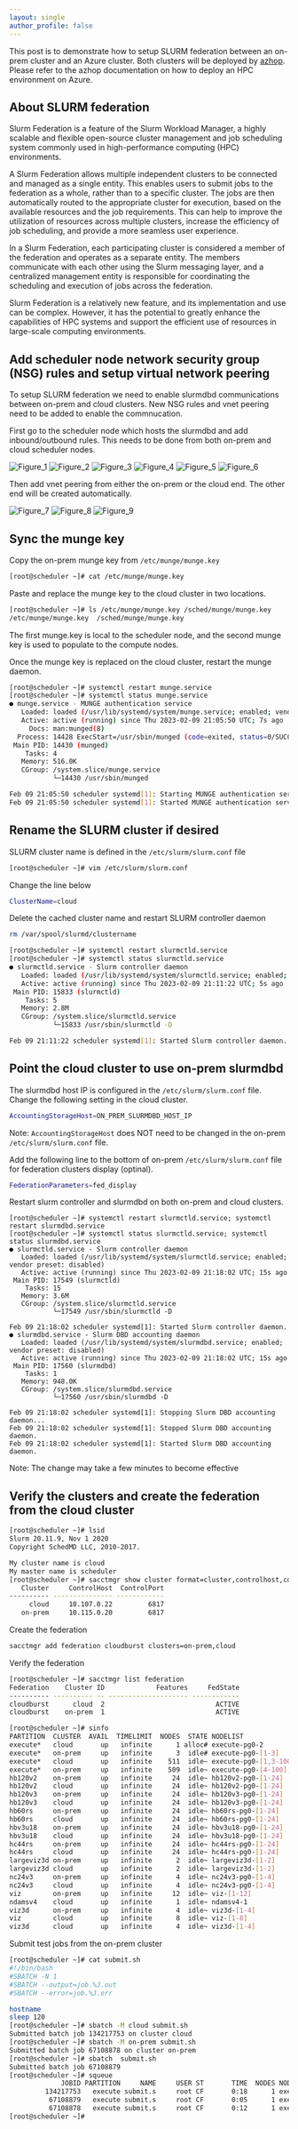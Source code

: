 ```yaml
---
layout: single
author_profile: false
---
```



This post is to demonstrate how to setup SLURM federation between an on-prem cluster and an Azure cluster. Both clusters will be deployed by [azhop](https://azure.github.io/az-hop/). Please refer to the azhop documentation on how to deploy an HPC environment on Azure. 

## About SLURM federation
Slurm Federation is a feature of the Slurm Workload Manager, a highly scalable and flexible open-source cluster management and job scheduling system commonly used in high-performance computing (HPC) environments.

A Slurm Federation allows multiple independent clusters to be connected and managed as a single entity. This enables users to submit jobs to the federation as a whole, rather than to a specific cluster. The jobs are then automatically routed to the appropriate cluster for execution, based on the available resources and the job requirements. This can help to improve the utilization of resources across multiple clusters, increase the efficiency of job scheduling, and provide a more seamless user experience.

In a Slurm Federation, each participating cluster is considered a member of the federation and operates as a separate entity. The members communicate with each other using the Slurm messaging layer, and a centralized management entity is responsible for coordinating the scheduling and execution of jobs across the federation.

Slurm Federation is a relatively new feature, and its implementation and use can be complex. However, it has the potential to greatly enhance the capabilities of HPC systems and support the efficient use of resources in large-scale computing environments.

## Add scheduler node network security group (NSG) rules and setup virtual network peering
To setup SLURM federation we need to enable slurmdbd communications between on-prem and cloud clusters. New NSG rules and vnet peering need to be added to enable the commnucation. 

First go to the scheduler node which hosts the slurmdbd and add inbound/outbound rules. This needs to be done from both on-prem and cloud scheduler nodes.

![Figure_1](https://raw.githubusercontent.com/JingchaoZhang/JingchaoZhang.github.io/master/_posts/2023-02-10-figures/1.png)
![Figure_2](https://raw.githubusercontent.com/JingchaoZhang/JingchaoZhang.github.io/master/_posts/2023-02-10-figures/2.png)
![Figure_3](https://raw.githubusercontent.com/JingchaoZhang/JingchaoZhang.github.io/master/_posts/2023-02-10-figures/3.png)
![Figure_4](https://raw.githubusercontent.com/JingchaoZhang/JingchaoZhang.github.io/master/_posts/2023-02-10-figures/4.png)
![Figure_5](https://raw.githubusercontent.com/JingchaoZhang/JingchaoZhang.github.io/master/_posts/2023-02-10-figures/5.png)
![Figure_6](https://raw.githubusercontent.com/JingchaoZhang/JingchaoZhang.github.io/master/_posts/2023-02-10-figures/6.png)

Then add vnet peering from either the on-prem or the cloud end. The other end will be created automatically. 

![Figure_7](https://raw.githubusercontent.com/JingchaoZhang/JingchaoZhang.github.io/master/_posts/2023-02-10-figures/7.png)
![Figure_8](https://raw.githubusercontent.com/JingchaoZhang/JingchaoZhang.github.io/master/_posts/2023-02-10-figures/8.png)
![Figure_9](https://raw.githubusercontent.com/JingchaoZhang/JingchaoZhang.github.io/master/_posts/2023-02-10-figures/9.png)

## Sync the munge key
Copy the on-prem munge key from `/etc/munge/munge.key`
```bash
[root@scheduler ~]# cat /etc/munge/munge.key
```
Paste and replace the munge key to the cloud cluster in two locations. 
```bash
[root@scheduler ~]# ls /etc/munge/munge.key /sched/munge/munge.key
/etc/munge/munge.key  /sched/munge/munge.key
```
The first munge.key is local to the scheduler node, and the second munge key is used to populate to the compute nodes. 

Once the munge key is replaced on the cloud cluster, restart the munge daemon. 
```bash
[root@scheduler ~]# systemctl restart munge.service 
[root@scheduler ~]# systemctl status munge.service
● munge.service - MUNGE authentication service
   Loaded: loaded (/usr/lib/systemd/system/munge.service; enabled; vendor preset: disabled)
   Active: active (running) since Thu 2023-02-09 21:05:50 UTC; 7s ago
     Docs: man:munged(8)
  Process: 14428 ExecStart=/usr/sbin/munged (code=exited, status=0/SUCCESS)
 Main PID: 14430 (munged)
    Tasks: 4
   Memory: 516.0K
   CGroup: /system.slice/munge.service
           └─14430 /usr/sbin/munged

Feb 09 21:05:50 scheduler systemd[1]: Starting MUNGE authentication service...
Feb 09 21:05:50 scheduler systemd[1]: Started MUNGE authentication service. 
```

## Rename the SLURM cluster if desired
SLURM cluster name is defined in the `/etc/slurm/slurm.conf` file
```bash
[root@scheduler ~]# vim /etc/slurm/slurm.conf
```
Change the line below
```bash
ClusterName=cloud
```
Delete the cached cluster name and restart SLURM controller daemon
```bash
rm /var/spool/slurmd/clustername
```
```bash
[root@scheduler ~]# systemctl restart slurmctld.service 
[root@scheduler ~]# systemctl status slurmctld.service
● slurmctld.service - Slurm controller daemon
   Loaded: loaded (/usr/lib/systemd/system/slurmctld.service; enabled; vendor preset: disabled)
   Active: active (running) since Thu 2023-02-09 21:11:22 UTC; 5s ago
 Main PID: 15833 (slurmctld)
    Tasks: 5
   Memory: 2.8M
   CGroup: /system.slice/slurmctld.service
           └─15833 /usr/sbin/slurmctld -D

Feb 09 21:11:22 scheduler systemd[1]: Started Slurm controller daemon.
```

## Point the cloud cluster to use on-prem slurmdbd
The slurmdbd host IP is configured in the `/etc/slurm/slurm.conf` file.
Change the following setting in the cloud cluster.
```bash
AccountingStorageHost=ON_PREM_SLURMDBD_HOST_IP
```
Note: `AccountingStorageHost` does NOT need to be changed in the on-prem `/etc/slurm/slurm.conf` file.

Add the following line to the bottom of on-prem `/etc/slurm/slurm.conf` file for federation clusters display (optinal). 
```bash
FederationParameters=fed_display
```
Restart slurm controller and slurmdbd on both on-prem and cloud clusters. 
```
[root@scheduler ~]# systemctl restart slurmctld.service; systemctl restart slurmdbd.service
[root@scheduler ~]# systemctl status slurmctld.service; systemctl status slurmdbd.service
● slurmctld.service - Slurm controller daemon
   Loaded: loaded (/usr/lib/systemd/system/slurmctld.service; enabled; vendor preset: disabled)
   Active: active (running) since Thu 2023-02-09 21:18:02 UTC; 15s ago
 Main PID: 17549 (slurmctld)
    Tasks: 15
   Memory: 3.6M
   CGroup: /system.slice/slurmctld.service
           └─17549 /usr/sbin/slurmctld -D

Feb 09 21:18:02 scheduler systemd[1]: Started Slurm controller daemon.
● slurmdbd.service - Slurm DBD accounting daemon
   Loaded: loaded (/usr/lib/systemd/system/slurmdbd.service; enabled; vendor preset: disabled) 
   Active: active (running) since Thu 2023-02-09 21:18:02 UTC; 15s ago
 Main PID: 17560 (slurmdbd)
    Tasks: 1
   Memory: 948.0K
   CGroup: /system.slice/slurmdbd.service
           └─17560 /usr/sbin/slurmdbd -D

Feb 09 21:18:02 scheduler systemd[1]: Stopping Slurm DBD accounting daemon...
Feb 09 21:18:02 scheduler systemd[1]: Stopped Slurm DBD accounting daemon.
Feb 09 21:18:02 scheduler systemd[1]: Started Slurm DBD accounting daemon.
```
Note: The change may take a few minutes to become effective

## Verify the clusters and create the federation from the cloud cluster
```bash
[root@scheduler ~]# lsid
Slurm 20.11.9, Nov 1 2020
Copyright SchedMD LLC, 2010-2017.

My cluster name is cloud
My master name is scheduler
[root@scheduler ~]# sacctmgr show cluster format=cluster,controlhost,controlport
   Cluster     ControlHost  ControlPort
---------- --------------- ------------
     cloud     10.107.0.22         6817
   on-prem     10.115.0.20         6817
```
Create the federation
```bash
sacctmgr add federation cloudburst clusters=on-prem,cloud
```
Verify the federation
```bash
[root@scheduler ~]# sacctmgr list federation
Federation    Cluster ID             Features     FedState
---------- ---------- -- -------------------- ------------
cloudburst      cloud  2                            ACTIVE
cloudburst    on-prem  1                            ACTIVE
```
```bash
[root@scheduler ~]# sinfo
PARTITION  CLUSTER  AVAIL  TIMELIMIT  NODES  STATE NODELIST
execute*   cloud       up   infinite      1 alloc# execute-pg0-2
execute*   on-prem     up   infinite      3  idle# execute-pg0-[1-3]
execute*   cloud       up   infinite    511  idle~ execute-pg0-[1,3-100],execute-pg1-[1-100],execute-pg2-[1-100],execute-pg3-[1-100],execute-pg4-[1-100],execute-pg5-[1-12]
execute*   on-prem     up   infinite    509  idle~ execute-pg0-[4-100],execute-pg1-[1-100],execute-pg2-[1-100],execute-pg3-[1-100],execute-pg4-[1-100],execute-pg5-[1-12]
hb120v2    on-prem     up   infinite     24  idle~ hb120v2-pg0-[1-24]
hb120v2    cloud       up   infinite     24  idle~ hb120v2-pg0-[1-24]
hb120v3    on-prem     up   infinite     24  idle~ hb120v3-pg0-[1-24]
hb120v3    cloud       up   infinite     24  idle~ hb120v3-pg0-[1-24]
hb60rs     on-prem     up   infinite     24  idle~ hb60rs-pg0-[1-24]
hb60rs     cloud       up   infinite     24  idle~ hb60rs-pg0-[1-24]
hbv3u18    on-prem     up   infinite     24  idle~ hbv3u18-pg0-[1-24]
hbv3u18    cloud       up   infinite     24  idle~ hbv3u18-pg0-[1-24]
hc44rs     on-prem     up   infinite     24  idle~ hc44rs-pg0-[1-24]
hc44rs     cloud       up   infinite     24  idle~ hc44rs-pg0-[1-24]
largeviz3d on-prem     up   infinite      2  idle~ largeviz3d-[1-2]
largeviz3d cloud       up   infinite      2  idle~ largeviz3d-[1-2]
nc24v3     on-prem     up   infinite      4  idle~ nc24v3-pg0-[1-4]
nc24v3     cloud       up   infinite      4  idle~ nc24v3-pg0-[1-4]
viz        on-prem     up   infinite     12  idle~ viz-[1-12]
ndamsv4    cloud       up   infinite      1  idle~ ndamsv4-1
viz3d      on-prem     up   infinite      4  idle~ viz3d-[1-4]
viz        cloud       up   infinite      8  idle~ viz-[1-8]
viz3d      cloud       up   infinite      4  idle~ viz3d-[1-4]
```
Submit test jobs from the on-prem cluster
```bash
[root@scheduler ~]# cat submit.sh 
#!/bin/bash
#SBATCH -N 1
#SBATCH --output=job.%J.out
#SBATCH --error=job.%J.err

hostname
sleep 120
[root@scheduler ~]# sbatch -M cloud submit.sh 
Submitted batch job 134217753 on cluster cloud
[root@scheduler ~]# sbatch -M on-prem submit.sh
Submitted batch job 67108878 on cluster on-prem
[root@scheduler ~]# sbatch  submit.sh
Submitted batch job 67108879
[root@scheduler ~]# squeue 
             JOBID PARTITION     NAME     USER ST       TIME  NODES NODELIST(REASON)
         134217753   execute submit.s     root CF       0:18      1 execute-pg0-3
          67108879   execute submit.s     root CF       0:05      1 execute-pg0-4
          67108878   execute submit.s     root CF       0:12      1 execute-pg0-1
[root@scheduler ~]#
```
